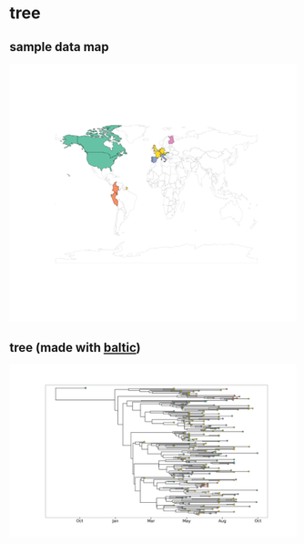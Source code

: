 # tree 

## sample data map
![sample data map](map.png)

## tree (made with [baltic](https://github.com/evogytis/baltic))
![tree](tree.png)



